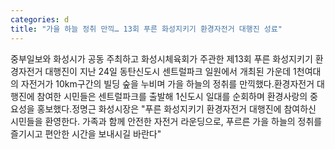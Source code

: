 ```yaml
---
categories: d
title: "가을 하늘 정취 만끽… 13회 푸른 화성지키기 환경자전거 대행진 성료"
---
```

중부일보와 화성시가 공동 주최하고 화성시체육회가 주관한 제13회 푸른 화성지키기 환경자전거 대행진이 지난 24일 동탄신도시 센트럴파크 일원에서 개최된 가운데 1천여대의 자전거가 10km구간의 빌딩 숲을 누비며 가을 하늘의 정취를 만끽했다.환경자전거 대행진에 참여한 시민들은 센트럴파크를 출발해 1신도시 일대를 순회하며 환경사랑의 중요성을 홍보했다.정명근 화성시장은 "푸른 화성지키기 환경자전거 대행진에 참여하신 시민들을 환영한다. 가족과 함께 안전한 자전거 라운딩으로, 푸르른 가을 하늘의 정취를 즐기시고 편안한 시간을 보내시길 바란다"